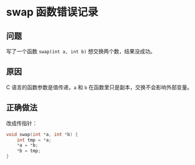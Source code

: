 # swap 函数错误记录

## 问题
写了一个函数 `swap(int a, int b)` 想交换两个数，结果没成功。

## 原因
C 语言的函数参数是值传递，`a` 和 `b` 在函数里只是副本，交换不会影响外部变量。

## 正确做法
改成传指针：
```c
void swap(int *a, int *b) {
    int tmp = *a;
    *a = *b;
    *b = tmp;
}
